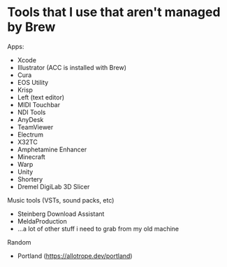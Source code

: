 # Tools that I use that aren't managed by Brew

Apps:
- Xcode
- Illustrator (ACC is installed with Brew)
- Cura
- EOS Utility
- Krisp
- Left (text editor)
- MIDI Touchbar
- NDI Tools
- AnyDesk
- TeamViewer
- Electrum
- X32TC
- Amphetamine Enhancer
- Minecraft
- Warp
- Unity
- Shortery
- Dremel DigiLab 3D Slicer

Music tools (VSTs, sound packs, etc)
- Steinberg Download Assistant
- MeldaProduction
- ...a lot of other stuff i need to grab from my old machine

Random
- Portland (https://allotrope.dev/portland)
